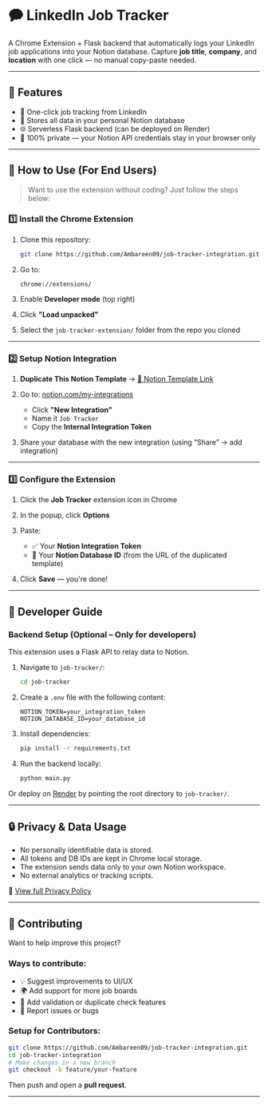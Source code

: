 # 🗭 LinkedIn Job Tracker

A Chrome Extension + Flask backend that automatically logs your LinkedIn job applications into your Notion database.
Capture **job title**, **company**, and **location** with one click — no manual copy-paste needed.

---

## 📌 Features

* 👡 One-click job tracking from LinkedIn
* 🧠 Stores all data in your personal Notion database
* 🌐 Serverless Flask backend (can be deployed on Render)
* 🔐 100% private — your Notion API credentials stay in your browser only

---

## 🚀 How to Use (For End Users)

> Want to use the extension without coding? Just follow the steps below:

### 1️⃣ Install the Chrome Extension

1. Clone this repository:

   ```bash
   git clone https://github.com/Ambareen09/job-tracker-integration.git
   ```

2. Go to:

   ```
   chrome://extensions/
   ```

3. Enable **Developer mode** (top right)

4. Click **"Load unpacked"**

5. Select the `job-tracker-extension/` folder from the repo you cloned

---

### 2️⃣ Setup Notion Integration

1. **Duplicate This Notion Template**
   → [📄 Notion Template Link](https://warm-bow-beb.notion.site/Job-Tracker-Integration-with-LinkedIn-template-22824df94f24800d9e60d488eaf6fbc4)

2. Go to: [notion.com/my-integrations](https://www.notion.com/my-integrations)

   * Click **"New Integration"**
   * Name it `Job Tracker`
   * Copy the **Internal Integration Token**

3. Share your database with the new integration (using “Share” → add integration)

---

### 3️⃣ Configure the Extension

1. Click the **Job Tracker** extension icon in Chrome

2. In the popup, click **Options**

3. Paste:

   * ✅ Your **Notion Integration Token**
   * 📂 Your **Notion Database ID** (from the URL of the duplicated template)

4. Click **Save** — you're done!

---

## 💠 Developer Guide

### Backend Setup (Optional – Only for developers)

This extension uses a Flask API to relay data to Notion.

1. Navigate to `job-tracker/`:

   ```bash
   cd job-tracker
   ```

2. Create a `.env` file with the following content:

   ```
   NOTION_TOKEN=your_integration_token
   NOTION_DATABASE_ID=your_database_id
   ```

3. Install dependencies:

   ```bash
   pip install -r requirements.txt
   ```

4. Run the backend locally:

   ```bash
   python main.py
   ```

Or deploy on [Render](https://render.com/) by pointing the root directory to `job-tracker/`.

---

## 🔒 Privacy & Data Usage

* No personally identifiable data is stored.
* All tokens and DB IDs are kept in Chrome local storage.
* The extension sends data only to your own Notion workspace.
* No external analytics or tracking scripts.

📄 [View full Privacy Policy](https://www.notion.so/Privacy-Policy-for-LinkedIn-Job-Tracker-Chrome-Extension-22824df94f2480d6b791d2ce664dec47)

---

## 🤝 Contributing

Want to help improve this project?

### Ways to contribute:

* 💡 Suggest improvements to UI/UX
* 🌍 Add support for more job boards
* 🧪 Add validation or duplicate check features
* 🐞 Report issues or bugs

### Setup for Contributors:

```bash
git clone https://github.com/Ambareen09/job-tracker-integration.git
cd job-tracker-integration
# Make changes in a new branch
git checkout -b feature/your-feature
```

Then push and open a **pull request**.

---
